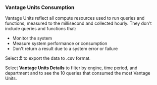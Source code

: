 ### Vantage Units Consumption

Vantage Units reflect all compute resources used to run queries and functions, measured to the millisecond and collected hourly. They don't include queries and functions that:
- Monitor the system
- Measure system performance or consumption
- Don't return a result due to a system error or failure

Select 
![cov-icn-export.png](cov-icn-export.png) to export the data to .csv format.

Select **Vantage Units Details** to filter by engine, time period, and department and to see the 10 queries that consumed the most Vantage Units.
